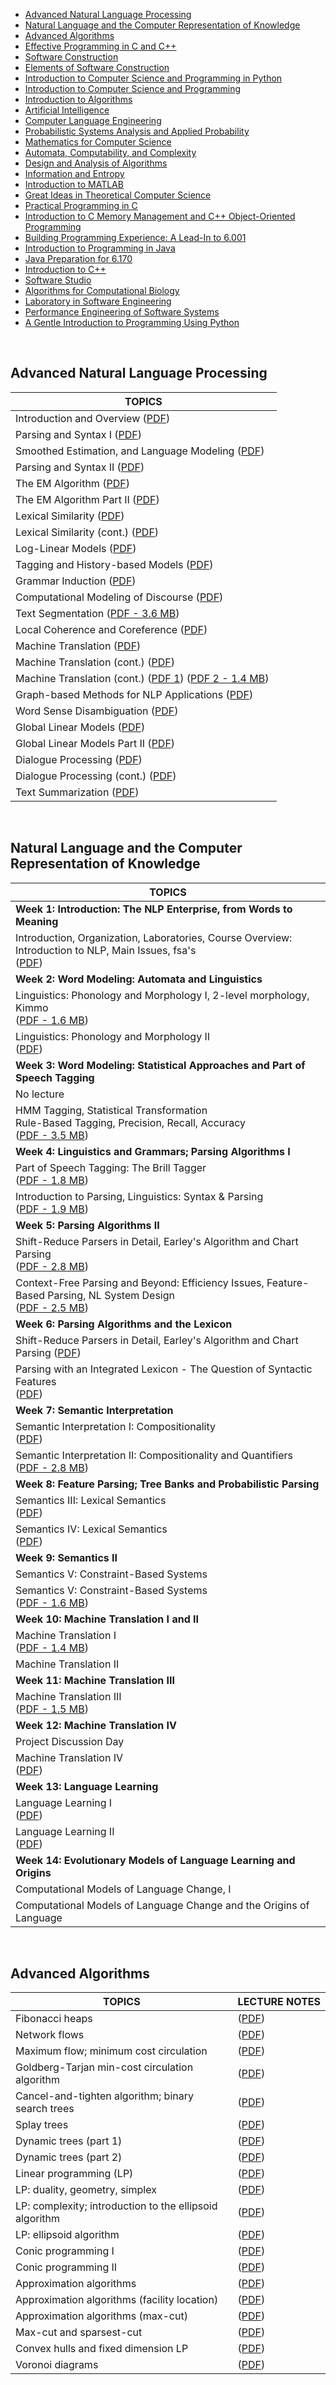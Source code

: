 <ul>
<li><a href="#course1">Advanced Natural Language Processing</a></li>
<li><a href="#course2">Natural Language and the Computer Representation of Knowledge</a></li>
<li><a href="#course3">Advanced Algorithms</a></li>
<li><a href="#course4">Effective Programming in C and C++</a></li>
<li><a href="#course5">Software Construction</a></li>
<li><a href="#course6">Elements of Software Construction</a></li>
<li><a href="#course7">Introduction to Computer Science and Programming in Python</a></li>
<li><a href="#course8">Introduction to Computer Science and Programming</a></li>
<li><a href="#course9">Introduction to Algorithms</a></li>
<li><a href="#course10">Artificial Intelligence</a></li>
<li><a href="#course11">Computer Language Engineering</a></li>
<li><a href="#course12">Probabilistic Systems Analysis and Applied Probability</a></li>
<li><a href="#course13">Mathematics for Computer Science</a></li>
<li><a href="#course14">Automata, Computability, and Complexity</a></li>
<li><a href="#course15">Design and Analysis of Algorithms</a></li>
<li><a href="#course16">Information and Entropy</a></li>
<li><a href="#course17">Introduction to MATLAB</a></li>
<li><a href="#course18">Great Ideas in Theoretical Computer Science</a></li>
<li><a href="#course19">Practical Programming in C</a></li>
<li><a href="#course20">Introduction to C Memory Management and C++ Object-Oriented Programming</a></li>
<li><a href="#course21">Building Programming Experience: A Lead-In to 6.001</a></li>
<li><a href="#course22">Introduction to Programming in Java</a></li>
<li><a href="#course23">Java Preparation for 6.170</a></li>
<li><a href="#course24">Introduction to C++</a></li>
<li><a href="#course25">Software Studio</a></li>
<li><a href="#course26">Algorithms for Computational Biology</a></li>
<li><a href="#course27">Laboratory in Software Engineering</a></li>
<li><a href="#course28">Performance Engineering of Software Systems</a></li> 
 <li><a href="#course29">A Gentle Introduction to Programming Using Python</a></li> 
</ul>
<p>&nbsp;</p>
<h2 id="course1">Advanced Natural Language Processing</h2>

<table class="tablewidth75" summary="See table caption for summary.">
<thead>
<tr>
<th>TOPICS</th>
</tr>
</thead>
<tbody>
<tr class="row">
<td>Introduction and Overview (<a href="lec01.pdf">PDF</a>)</td>
</tr>
<tr class="alt-row">
<td>Parsing and Syntax I (<a href="lec2.pdf">PDF</a>)</td>
</tr>
<tr class="row">
<td>Smoothed Estimation, and Language Modeling (<a href="lec3.pdf">PDF</a>)</td>
</tr>
<tr class="alt-row">
<td>Parsing and Syntax II (<a href="lec4.pdf">PDF</a>)</td>
</tr>
<tr class="row">
<td>The EM Algorithm (<a href="lec5.pdf">PDF</a>)</td>
</tr>
<tr class="alt-row">
<td>The EM Algorithm Part II (<a href="lec6.pdf">PDF</a>)</td>
</tr>
<tr class="row">
<td>Lexical Similarity (<a href="lec07.pdf">PDF</a>)</td>
</tr>
<tr class="alt-row">
<td>Lexical Similarity (cont.) (<a href="lec08.pdf">PDF</a>)</td>
</tr>
<tr class="row">
<td>Log-Linear Models (<a href="lec09.pdf">PDF</a>)</td>
</tr>
<tr class="alt-row">
<td>Tagging and History-based Models (<a href="lec10.pdf">PDF</a>)</td>
</tr>
<tr class="row">
<td>Grammar Induction (<a href="lec11.pdf">PDF</a>)</td>
</tr>
<tr class="alt-row">
<td>Computational Modeling of Discourse (<a href="lec12.pdf">PDF</a>)</td>
</tr>
<tr class="row">
<td>Text Segmentation (<a href="lec13.pdf">PDF - 3.6 MB</a>)</td>
</tr>
<tr class="alt-row">
<td>Local Coherence and Coreference (<a href="lec14.pdf">PDF</a>)</td>
</tr>
<tr class="row">
<td>Machine Translation (<a href="lec15.pdf">PDF</a>)</td>
</tr>
<tr class="alt-row">
<td>Machine Translation (cont.) (<a href="lec16.pdf">PDF</a>)</td>
</tr>
<tr class="row">
<td>Machine Translation (cont.) (<a href="lec17.pdf">PDF 1</a>) (<a href="lec17b.pdf">PDF 2 - 1.4 MB</a>)&nbsp;</td>
</tr>
<tr class="alt-row">
<td>Graph-based Methods for NLP Applications (<a href="lec18.pdf">PDF</a>)</td>
</tr>
<tr class="row">
<td>Word Sense Disambiguation (<a href="lec19.pdf">PDF</a>)</td>
</tr>
<tr class="alt-row">
<td>Global Linear Models (<a href="lec20.pdf">PDF</a>)</td>
</tr>
<tr class="row">
<td>Global Linear Models Part II (<a href="lec21.pdf">PDF</a>)</td>
</tr>
<tr class="alt-row">
<td>Dialogue Processing (<a href="lec22.pdf">PDF</a>)</td>
</tr>
<tr class="row">
<td>Dialogue Processing (cont.) (<a href="lec23.pdf">PDF</a>)</td>
</tr>
<tr class="row">
<td>Text Summarization (<a href="lec25.pdf">PDF</a>)</td>
</tr>
</tbody>
</table>
</br>

<h2 id="course2">Natural Language and the Computer Representation of Knowledge</h2>
<table class="tablewidth75" summary="See table caption for summary.">
<thead>
<tr>
<th scope="col">TOPICS</th>
</tr>
</thead>
<tbody>
<tr class="row">
<td><strong>Week 1: Introduction: The NLP Enterprise, from Words to Meaning</strong></td>
</tr>
<tr class="alt-row">
<td>Introduction, Organization, Laboratories, Course Overview: Introduction to NLP, Main Issues, fsa's<br />(<a href="lecture1.pdf">PDF</a>)</td>
</tr>
<tr class="row">
<td><strong>Week 2: Word Modeling: Automata and Linguistics</strong></td>
</tr>
<tr class="alt-row">
<td>Linguistics: Phonology and Morphology I, 2-level morphology, Kimmo<br />(<a href="lecture203.pdf">PDF - 1.6 MB</a>)</td>
</tr>
<tr class="row">
<td>Linguistics: Phonology and Morphology II<br />(<a href="lecture303.pdf">PDF</a>)</td>
</tr>
<tr class="alt-row">
<td><strong>Week 3: Word Modeling: Statistical Approaches and Part of Speech Tagging</strong></td>
</tr>
<tr class="row">
<td>No lecture</td>
</tr>
<tr class="alt-row">
<td>HMM Tagging, Statistical Transformation<br />Rule-Based Tagging, Precision, Recall, Accuracy<br />(<a href="lecture4bw_03.pdf">PDF - 3.5 MB</a>)</td>
</tr>
<tr class="row">
<td><strong>Week 4: Linguistics and Grammars; Parsing Algorithms I</strong></td>
</tr>
<tr class="alt-row">
<td>Part of Speech Tagging: The Brill Tagger<br />(<a href="lecture503.pdf">PDF - 1.8 MB</a>)</td>
</tr>
<tr class="row">
<td>Introduction to Parsing, Linguistics: Syntax &amp; Parsing<br />(<a href="lecture603.pdf">PDF - 1.9 MB</a>)</td>
</tr>
<tr class="alt-row">
<td><strong>Week 5: Parsing Algorithms II</strong></td>
</tr>
<tr class="row">
<td>Shift-Reduce Parsers in Detail, Earley's Algorithm and Chart Parsing<br />(<a href="lecture7bw_03.pdf">PDF - 2.8 MB</a>)</td>
</tr>
<tr class="alt-row">
<td>Context-Free Parsing and Beyond: Efficiency Issues, Feature-Based Parsing, NL System Design<br />(<a href="lecture8bw_03.pdf">PDF - 2.5 MB</a>)</td>
</tr>
<tr class="row">
<td><strong>Week 6: Parsing Algorithms and the Lexicon</strong></td>
</tr>
<tr class="alt-row">
<td>Shift-Reduce Parsers in Detail, Earley's Algorithm and Chart Parsing (<a href="lecture903.pdf">PDF</a>)</td>
</tr>
<tr class="row">
<td>Parsing with an Integrated Lexicon - The Question of Syntactic Features<br />(<a href="lecture10bw03.pdf">PDF</a>)</td>
</tr>
<tr class="alt-row">
<td><strong>Week 7: Semantic Interpretation</strong></td>
</tr>
<tr class="row">
<td>Semantic Interpretation I: Compositionality<br />(<a href="lecture1103.pdf">PDF</a>)</td>
</tr>
<tr class="alt-row">
<td>Semantic Interpretation II: Compositionality and Quantifiers<br />(<a href="lecture12bw_03.pdf">PDF - 2.8 MB</a>)</td>
</tr>
<tr class="row">
<td><strong>Week 8: Feature Parsing; Tree Banks and Probabilistic Parsing</strong></td>
</tr>
<tr class="alt-row">
<td>Semantics III: Lexical Semantics<br />(<a href="lecture1303a.pdf">PDF</a>)</td>
</tr>
<tr class="row">
<td>Semantics IV: Lexical Semantics<br />(<a href="lecture1403updated3.pdf">PDF</a>)</td>
</tr>
<tr class="alt-row">
<td><strong>Week 9: Semantics II</strong></td>
</tr>
<tr class="row">
<td>Semantics V: Constraint-Based Systems</td>
</tr>
<tr class="alt-row">
<td>Semantics V: Constraint-Based Systems<br />(<a href="lecture16bw_03.pdf">PDF - 1.6 MB</a>)</td>
</tr>
<tr class="row">
<td><strong>Week 10: Machine Translation I and II</strong></td>
</tr>
<tr class="alt-row">
<td>Machine Translation I<br />(<a href="lecture17bw_03.pdf">PDF - 1.4 MB</a>)</td>
</tr>
<tr class="row">
<td>Machine Translation II</td>
</tr>
<tr class="alt-row">
<td><strong>Week 11: Machine Translation III</strong></td>
</tr>
<tr class="row">
<td>Machine Translation III<br />(<a href="lecture19bw_03.pdf">PDF - 1.5 MB</a>)</td>
</tr>
<tr class="alt-row">
<td><strong>Week 12: Machine Translation IV</strong></td>
</tr>
<tr class="row">
<td>Project Discussion Day</td>
</tr>
<tr class="alt-row">
<td>Machine Translation IV<br />(<a href="lecture2003.pdf">PDF</a>)</td>
</tr>
<tr class="row">
<td><strong>Week 13: Language Learning</strong></td>
</tr>
<tr class="alt-row">
<td>Language Learning I<br />(<a href="lecture2103a.pdf">PDF</a>)</td>
</tr>
<tr class="row">
<td>Language Learning II<br />(<a href="lecture2203.pdf">PDF</a>)</td>
</tr>
<tr class="alt-row">
<td><strong>Week 14: Evolutionary Models of Language Learning and Origins</strong></td>
</tr>
<tr class="row">
<td>Computational Models of Language Change, I</td>
</tr>
<tr class="alt-row">
<td>Computational Models of Language Change and the Origins of Language</td>
</tr>
</tbody>
</table>
</br>
<h2 id="course3">Advanced Algorithms</h2>


<table class="tablewidth75" summary="See table caption for summary.">
<thead>
<tr>
<th scope="col">TOPICS</th>
<th scope="col">LECTURE&nbsp;NOTES</th>
</tr>
</thead>
<tbody>
<tr class="row">
<td>Fibonacci heaps</td>
<td>(<a href="1/lec1.pdf">PDF</a>)</td>
</tr>
<tr class="alt-row">
<td>Network flows</td>
<td>(<a href="1/lec2.pdf">PDF</a>)</td>
</tr>
<tr class="row">
<td>Maximum flow; minimum cost circulation</td>
<td>(<a href="1/lec3.pdf">PDF</a>)</td>
</tr>
<tr class="alt-row">
<td>Goldberg-Tarjan min-cost circulation algorithm</td>
<td>(<a href="1/lec4.pdf">PDF</a>)</td>
</tr>
<tr class="row">
<td>Cancel-and-tighten algorithm; binary search trees</td>
<td>(<a href="1/lec5.pdf">PDF</a>)</td>
</tr>
<tr class="alt-row">
<td>Splay trees</td>
<td>(<a href="1/lec6.pdf">PDF</a>)</td>
</tr>
<tr class="row">
<td>Dynamic trees (part 1)</td>
<td>(<a href="1/lec7.pdf">PDF</a>)</td>
</tr>
<tr class="alt-row">
<td>Dynamic trees (part 2)</td>
<td>(<a href="1/lec8.pdf">PDF</a>)</td>
</tr>
<tr class="row">
<td>Linear programming (LP)</td>
<td>(<a href="1/lec9.pdf">PDF</a>)</td>
</tr>
<tr class="alt-row">
<td>LP: duality, geometry, simplex</td>
<td>(<a href="1/lec10.pdf">PDF</a>)</td>
</tr>
<tr class="row">
<td>LP: complexity; introduction to the ellipsoid algorithm</td>
<td>(<a href="1/lec11.pdf">PDF</a>)</td>
</tr>
<tr class="alt-row">
<td>LP: ellipsoid algorithm</td>
<td>(<a href="1/lec12.pdf">PDF</a>)</td>
</tr>
<tr class="alt-row">
<td>Conic programming I</td>
<td>(<a href="1/lec14.pdf">PDF</a>)</td>
</tr>
<tr class="row">
<td>Conic programming II</td>
<td>(<a href="1/lec15.pdf">PDF</a>)</td>
</tr>
<tr class="alt-row">
<td>Approximation algorithms</td>
<td>(<a href="1/lec16.pdf">PDF</a>)</td>
</tr>
<tr class="row">
<td>Approximation algorithms (facility location)</td>
<td>(<a href="1/lec17.pdf">PDF</a>)</td>
</tr>
<tr class="alt-row">
<td>Approximation algorithms (max-cut)</td>
<td>(<a href="1/lec18.pdf">PDF</a>)</td>
</tr>
<tr class="row">
<td>Max-cut and sparsest-cut</td>
<td>(<a href="1/lec19.pdf">PDF</a>)</td>
</tr>
<tr class="alt-row">
<td>Convex hulls and fixed dimension LP</td>
<td>(<a href="1/lec22.pdf">PDF</a>)</td>
</tr>
<tr class="row">
<td>Voronoi diagrams</td>
<td>(<a href="1/lec23.pdf">PDF</a>)</td>
</tr>
</tbody>
</table>

</br>

